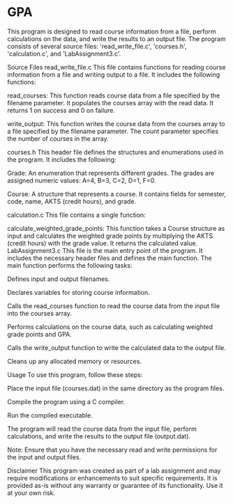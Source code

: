 # GPA

This program is designed to read course information from a file, perform calculations on the data, and write the results to an output file. 
The program consists of several source files: 'read_write_file.c', 'courses.h', 'calculation.c', and 'LabAssignment3.c'.

Source Files
read_write_file.c
This file contains functions for reading course information from a file and writing output to a file. It includes the following functions:

read_courses: This function reads course data from a file specified by the filename parameter. It populates the courses array with the read data. It returns 1 on success and 0 on failure.

write_output: This function writes the course data from the courses array to a file specified by the filename parameter. The count parameter specifies the number of courses in the array.

courses.h
This header file defines the structures and enumerations used in the program. It includes the following:

Grade: An enumeration that represents different grades. The grades are assigned numeric values: A=4, B=3, C=2, D=1, F=0.

Course: A structure that represents a course. It contains fields for semester, code, name, AKTS (credit hours), and grade.

calculation.c
This file contains a single function:

calculate_weighted_grade_points: This function takes a Course structure as input and calculates the weighted grade points by multiplying the AKTS (credit hours) with the grade value. It returns the calculated value.
LabAssignment3.c
This file is the main entry point of the program. It includes the necessary header files and defines the main function. The main function performs the following tasks:

Defines input and output filenames.

Declares variables for storing course information.

Calls the read_courses function to read the course data from the input file into the courses array.

Performs calculations on the course data, such as calculating weighted grade points and GPA.

Calls the write_output function to write the calculated data to the output file.

Cleans up any allocated memory or resources.

Usage
To use this program, follow these steps:

Place the input file (courses.dat) in the same directory as the program files.

Compile the program using a C compiler.

Run the compiled executable.

The program will read the course data from the input file, perform calculations, and write the results to the output file (output.dat).

Note: Ensure that you have the necessary read and write permissions for the input and output files.

Disclaimer
This program was created as part of a lab assignment and may require modifications or enhancements to suit specific requirements. It is provided as-is without any warranty or guarantee of its functionality. Use it at your own risk.
